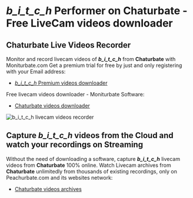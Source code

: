 # _b_i_t_c_h_ Performer on Chaturbate - Free LiveCam videos downloader

## Chaturbate Live Videos Recorder

Monitor and record livecam videos of **_b_i_t_c_h_** from **Chaturbate** with Moniturbate.com
Get a premium trial for free by just and only registering with your Email address:
* [_b_i_t_c_h_ Premium videos downloader](https://moniturbate.com/request-demo-licence-key.html)

Free livecam videos downloader - Moniturbate Software:
* [Chaturbate videos downloader](https://moniturbate.com/moniturbate-download-software.html)

![_b_i_t_c_h_ livecam videos recorder](https://peachurnet.com/templates/moniturbate-software.png)


## Capture _b_i_t_c_h_ videos from the Cloud and watch your recordings on Streaming

Without the need of downloading a software, capture **_b_i_t_c_h_** livecam videos from **Chaturbate** 100% online.
Watch Livecam archives from **Chaturbate** unlimitedly from thousands of existing recordings, only on Peachurbate.com and its websites network:
* [Chaturbate videos archives](https://peachurnet.com/)